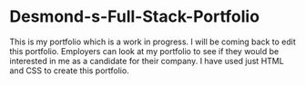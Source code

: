 # Desmond-s-Full-Stack-Portfolio
This is my portfolio which is a work in progress. I will be coming back to edit this portfolio.
Employers can look at my portfolio to see if they would be interested in me as a candidate for their company.
I have used just HTML and CSS to create this portfolio.
